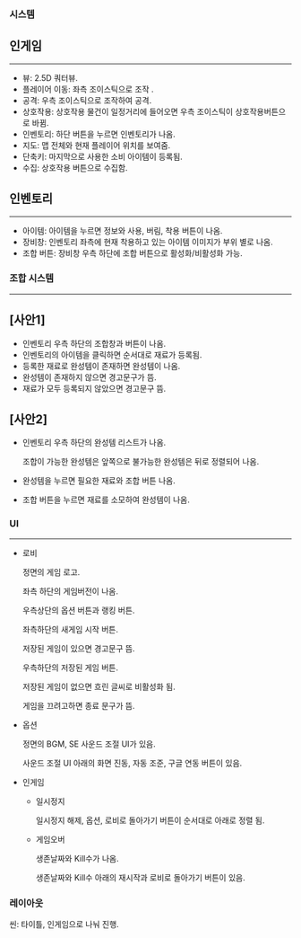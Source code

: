 ### 시스템

## 인게임

---

- 뷰: 2.5D 쿼터뷰.
- 플레이어 이동: 좌측 조이스틱으로 조작 .
- 공격: 우측 조이스틱으로 조작하여 공격.
- 상호작용: 상호작용 물건이 일정거리에 들어오면 우측 조이스틱이 상호작용버튼으로 바뀜.
- 인벤토리: 하단 버튼을 누르면 인벤토리가 나옴.
- 지도:  맵 전체와 현재 플레이어 위치를 보여줌.
- 단축키: 마지막으로 사용한 소비 아이템이 등록됨.
- 수집: 상호작용 버튼으로 수집함.

## 인벤토리

---

- 아이템: 아이템을 누르면 정보와 사용, 버림, 착용 버튼이 나옴.
- 장비창: 인벤토리 좌측에 현재 착용하고 있는 아이템 이미지가 부위 별로 나옴.
- 조합 버튼: 장비창 우측 하단에 조합 버튼으로 활성화/비활성화 가능.

### 조합 시스템

---

## [사안1]

- 인벤토리 우측 하단의 조합창과 버튼이 나옴.
- 인벤토리의 아이템을 클릭하면 순서대로 재료가 등록됨.
- 등록한 재료로 완성템이 존재하면 완성템이 나옴.
- 완성템이 존재하지 않으면 경고문구가 뜸.
- 재료가 모두 등록되지 않았으면 경고문구 뜸.

## [사안2]

- 인벤토리 우측 하단의 완성템 리스트가 나옴.

    조합이 가능한 완성템은 앞쪽으로 불가능한 완성템은 뒤로 정렬되어 나옴.

- 완성템을 누르면 필요한 재료와 조합 버튼 나옴.
- 조합 버튼을 누르면 재료를 소모하여 완성템이 나옴.

### UI

---

- 로비

    정면의 게임 로고.

    좌측 하단의 게임버전이 나옴.

    우측상단의 옵션 버튼과 랭킹 버튼.

    좌측하단의 새게임 시작 버튼.

    저장된 게임이 있으면 경고문구 뜸.

    우측하단의 저장된 게임 버튼.

    저장된 게임이 없으면 흐린 글씨로 비활성화 됨.

    게임을 끄려고하면 종료 문구가 뜸.

- 옵션

    정면의 BGM, SE 사운드 조절 UI가 있음.

    사운드 조절 UI 아래의 화면 진동, 자동 조준,  구글 연동 버튼이 있음.

- 인게임
    - 일시정지

        일시정지 해제, 옵션, 로비로 돌아가기 버튼이 순서대로 아래로 정렬 됨.

    - 게임오버

        생존날짜와 Kill수가 나옴.

        생존날짜와 Kill수 아래의 재시작과 로비로 돌아가기 버튼이 있음.

### 레이아웃

씬:  타이틀, 인게임으로 나눠 진행.
